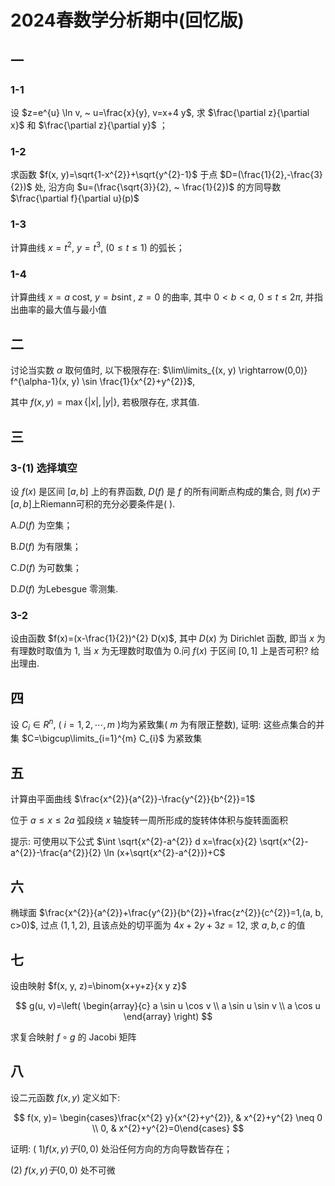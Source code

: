 # 2024春数学分析期中(回忆版)

## 一

### 1-1

设 $z=e^{u} \ln v, ~ u=\frac{x}{y}, v=x+4 y$, 求 $\frac{\partial z}{\partial x}$ 和 $\frac{\partial z}{\partial y}$ ；

### 1-2

求函数 $f(x, y)=\sqrt{1-x^{2}}+\sqrt{y^{2}-1}$ 于点 $D=(\frac{1}{2},-\frac{3}{2})$ 处, 沿方向 $u=(\frac{\sqrt{3}}{2}, ~ \frac{1}{2})$ 的方同导数 $\frac{\partial f}{\partial u}(p)$

### 1-3

计算曲线 $x=t^{2}, ~ y=t^{3}, ~(0 \leqslant t \leqslant 1)$ 的弧长；

### 1-4

计算曲线 $x=a$ cost, $y=b \operatorname{sint}, ~ z=0$ 的曲率, 其中 $0<b<a, ~ 0 \leqslant t \leqslant 2 \pi$, 并指出曲率的最大值与最小值

## 二

讨论当实数 $\alpha$ 取何值时, 以下极限存在:  $\lim\limits_{(x, y) \rightarrow(0,0)} f^{\alpha-1}(x, y) \sin \frac{1}{x^{2}+y^{2}}$,

其中 $f(x, y)=\max \{|x|,|y|\}$, 若极限存在, 求其值.

## 三

### 3-(1) 选择填空

设 $f(x)$ 是区间 $[a, b]$ 上的有界函数, $D(f)$ 是 $f$ 的所有间断点构成的集合, 则 $f(x) 于[a, b]$上Riemann可积的充分必要条件是(   ).

A.$D(f)$ 为空集；

B.$D(f)$ 为有限集；

C.$D(f)$ 为可数集；

D.$D(f)$ 为Lebesgue 零测集.

### 3-2

设由函数 $f(x)=(x-\frac{1}{2})^{2} D(x)$, 其中 $D(x)$ 为 Dirichlet 函数, 即当 $x$ 为有理数时取值为 1, 当 $x$ 为无理数时取值为 0.问 $f(x)$ 于区间 $[0,1]$ 上是否可积? 给出理由.

## 四

设 $C_{i} \in R^{n}$, ( $i=1,2, \cdots, m$ )均为紧致集( $m$ 为有限正整数), 证明: 这些点集合的并集 $C=\bigcup\limits_{i=1}^{m} C_{i}$ 为紧致集

## 五

计算由平面曲线 $\frac{x^{2}}{a^{2}}-\frac{y^{2}}{b^{2}}=1$

位于 $a \leqslant x \leqslant 2 a$ 弧段绕 $x$ 轴旋转一周所形成的旋转体体积与旋转面面积

提示: 可使用以下公式 $\int \sqrt{x^{2}-a^{2}} d x=\frac{x}{2} \sqrt{x^{2}-a^{2}}-\frac{a^{2}}{2} \ln (x+\sqrt{x^{2}-a^{2}})+C$

## 六

椭球面 $\frac{x^{2}}{a^{2}}+\frac{y^{2}}{b^{2}}+\frac{z^{2}}{c^{2}}=1,(a, b, c>0)$, 过点 $(1,1,2)$, 且该点处的切平面为 $4 x+2 y+3 z=12$, 求 $a, b, c$ 的值

## 七

设由映射 $f(x, y, z)=\binom{x+y+z}{x y z}$

$$
g(u, v)=\left(
\begin{array}{c}
a \sin u \cos v \\
a \sin u \sin v \\
a \cos u
\end{array}
\right)
$$

求复合映射 $f \circ g$ 的 Jacobi 矩阵

## 八

设二元函数 $f(x, y)$ 定义如下:

$$
f(x, y)= \begin{cases}\frac{x^{2} y}{x^{2}+y^{2}}, & x^{2}+y^{2} \neq 0 \\ 0, & x^{2}+y^{2}=0\end{cases}
$$

证明: ( 1$) f(x, y) 于(0,0)$ 处沿任何方向的方向导数皆存在；

(2) $f(x, y) 于(0,0)$ 处不可微

